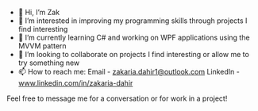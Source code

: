 - 👋 Hi, I’m Zak
- 👀 I’m interested in improving my programming skills through projects I find interesting
- 🌱 I’m currently learning C# and working on WPF applications using the MVVM pattern
- 💞️ I’m looking to collaborate on projects I find interesting or allow me to try something new
- 📫 How to reach me: 
Email - zakaria.dahir1@outlook.com
LinkedIn - www.linkedin.com/in/zakaria-dahir

Feel free to message me for a conversation or for work in a project!
